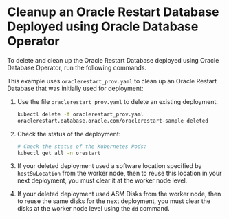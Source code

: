 # Cleanup an Oracle Restart Database Deployed using Oracle Database Operator

To delete and clean up the Oracle Restart Database deployed using Oracle Database Operator, run the following commands.

This example uses `oraclerestart_prov.yaml` to clean up an Oracle Restart Database that was initially used for deployment:


1. Use the file `oraclerestart_prov.yaml` to delete an existing deployment:
    ```sh
    kubectl delete -f oraclerestart_prov.yaml
    oraclerestart.database.oracle.com/oraclerestart-sample deleted
    ```
2. Check the status of the deployment:
    ```sh
    # Check the status of the Kubernetes Pods:    
    kubectl get all -n orestart
    ```
3. If your deleted deployment used a software location specified by `hostSwLocation` from the worker node, then to reuse this location in your next deployment, you must clear it at the worker node level.

4. If your deleted deployment used ASM Disks from the worker node, then to reuse the same disks for the next deployment, you must clear the disks at the worker node level using the `dd` command.
